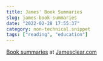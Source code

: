 ```yaml
---
title: James' Book Summaries
slug: james-book-summaries
date: "2022-02-28 17:55:37"
category: non-technical.snippet
tags: ["reading", "education"]
---
```


[Book summaries](https://jamesclear.com/book-summaries) at [Jamesclear.com](https://jamesclear.com)
